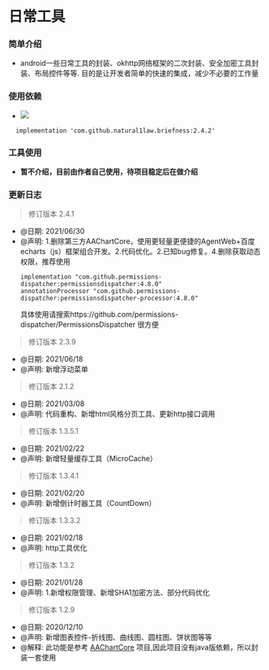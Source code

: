 日常工具
======

### 简单介绍
  * android一些日常工具的封装、okhttp网络框架的二次封装、安全加密工具封装、布局控件等等. 目的是让开发者简单的快速的集成，减少不必要的工作量

### 使用依赖
  * ![](https://jitpack.io/v/natural1law/briefness.svg "")
  ```
    implementation 'com.github.natural1law.briefness:2.4.2'
  ```

### 工具使用
  * **暂不介绍，目前由作者自己使用，待项目稳定后在做介绍**

### 更新日志
  
  > 修订版本 2.4.1
  * @日期: 2021/06/30
  * @声明: 1.删除第三方AAChartCore，使用更轻量更便捷的AgentWeb+百度echarts（js）框架组合开发。2.代码优化。2.已知bug修复。4.删除获取动态权限，推荐使用
    ```
    implementation "com.github.permissions-dispatcher:permissionsdispatcher:4.8.0"
    annotationProcessor "com.github.permissions-dispatcher:permissionsdispatcher-processor:4.8.0"
    ```
    具体使用请搜索https://github.com/permissions-dispatcher/PermissionsDispatcher 很方便

  > 修订版本 2.3.9
  * @日期: 2021/06/18
  * @声明: 新增浮动菜单
  
  > 修订版本 2.1.2
  * @日期: 2021/03/08
  * @声明: 代码重构、新增html风格分页工具、更新http接口调用
 
  > 修订版本 1.3.5.1
  * @日期: 2021/02/22
  * @声明: 新增轻量缓存工具（MicroCache）
  
  > 修订版本 1.3.4.1
  * @日期: 2021/02/20
  * @声明: 新增倒计时器工具（CountDown）
  
  > 修订版本 1.3.3.2
  * @日期: 2021/02/18
  * @声明: http工具优化
 
  > 修订版本 1.3.2
  * @日期: 2021/01/28
  * @声明: 1.新增权限管理、新增SHA1加密方法、部分代码优化

  > 修订版本 1.2.9
  * @日期: 2020/12/10
  * @声明: 新增图表控件-折线图、曲线图、圆柱图、饼状图等等
  * @解释: 此功能是参考 [AAChartCore](https://github.com/AAChartModel/AAChartCore "AAChartCore")  项目,因此项目没有java版依赖，所以封装一套使用
